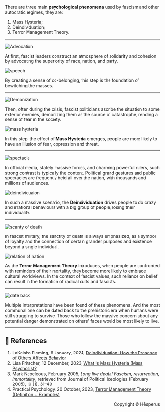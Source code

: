 There are three main **psychological phenomena** used by fascism and other autocratic regimes, they are:
1. Mass Hysteria;
2. Deindividuation;
3. Terror Management Theory.

---

![Advocation](https://img1.tucang.cc/api/image/show/323a9bfde05017280127ee81272af305)

At first, fascist leaders construct an atmosphere of solidarity and cohesion by advocating the superiority of race, nation, and party.

![speech](https://img1.tucang.cc/api/image/show/a5cf430e635e875498bb5905a2f107a4)

By creating a sense of co-belonging, this step is the foundation of bewitching the masses.

---

![Demonization](https://img1.tucang.cc/api/image/show/e6fef584fde81c7de88ff418817d4093)

Then, often during the crisis, fascist politicians ascribe the situation to some exterior enemies, demonizing them as the source of catastrophe, rending a sense of fear in the society.

![mass hysteria](https://img1.tucang.cc/api/image/show/90f2f6da5a06050a91807e5a85c5ca84)

In this step, the effect of **Mass Hysteria** emerges, people are more likely to have an illusion of fear, oppression and threat.

---

![spectacle](https://img1.tucang.cc/api/image/show/1c6bb86210c61a98ce7e62897146fb95)

In official media, stately massive forces, and charming powerful rulers, such strong contrast is typically the content. Political grand gestures and public spectacles are frequently held all over the nation, with thousands and millions of audiences.

![deindividuaion](https://img1.tucang.cc/api/image/show/15589498a28ddc590d52889854b23f56)

In such a massive scenario, the **Deindividuation** drives people to do crazy and irrational behaviours with a big group of people, losing their individuality.

---

![scanty of death](https://img1.tucang.cc/api/image/show/d3e702d38c2d34c849965e735a2700e6)

In fascist military, the sanctity of death is always emphasized, as a symbol of loyalty and the connection of certain grander purposes and existence beyond a single individual.

![relation of nation](https://img1.tucang.cc/api/image/show/b365e7d4200e9bba413042ce8d1b936f)

As the **Terror Management Theory** introduces, when people are confronted with reminders of their mortality, they become more likely to embrace cultural worldviews. In the context of fascist values, such reliance on belief can result in the formation of radical cults and fascists.

---

![date back](https://img1.tucang.cc/api/image/show/c70d1d8b96bb602c00b5416064932f41)

Multiple interpretations have been found of these phenomena. And the most communal one can be dated back to the prehistoric era when humans were still struggling to survive. Those who follow the massive concern about any potential danger demonstrated on others' faces would be most likely to live.

---

## 🔗 References

1. LaKeisha Fleming, 8 January, 2024, [Deindividuation: How the Presence of Others Affects Behavior](https://www.verywellmind.com/deindividuation-7546896)
2. Lisa Fritscher, 12 December, 2023, [What Is Mass Hysteria (Mass Psychosis)?](https://www.verywellmind.com/understanding-groupthink-2671595)
3. Mark Neocleous, February 2005, _Long live death! Fascism, resurrection, immortality_, retrieved from Journal of Political Ideologies (February 2005), 10 (1), 31–49
4. Practical Psychology, 20 October, 2023, [Terror Management Theory (Definition + Examples)](https://practicalpie.com/terror-management-theory/)

<p style="text-align: right;">Copyright ©️ Hēsperus</p>